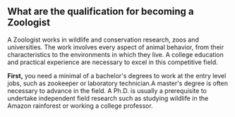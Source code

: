 ## What are the qualification for becoming a Zoologist

A Zoologist works in wildlife and conservation research, zoos and universities. The work involves every aspect of animal behavior, from their characteristics to the environments in which they live. A college education and practical experience are necessary to excel in this competitive field.

 **First,** you need a minimal of a bachelor's degrees to work at the entry level jobs, such as zookeeper or laboratory technician.A master's degree is often necessary to advance in the field. A Ph.D. is usually a prerequisite to undertake independent field research such as studying wildlife in the Amazon rainforest or working a college professor.